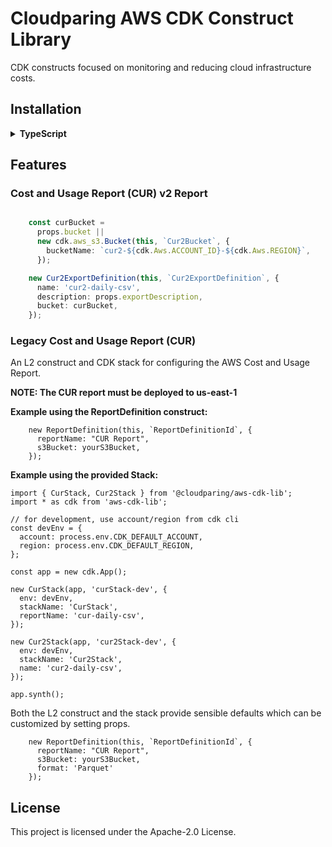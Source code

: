 # Cloudparing AWS CDK Construct Library

CDK constructs focused on monitoring and reducing cloud infrastructure costs.

## Installation

<details><summary><strong>TypeScript</strong></summary>

> https://www.npmjs.com/package/@cloudparing/aws-cdk-lib

In your `package.json`:

```json
{
  "dependencies": {
    "@cloudparing/aws-cdk-lib": "^0.0.0",

    // peer dependencies
    "aws-cdk-lib": "^2.65.0",
    "constructs": "^10.0.5"

    // ...your other dependencies...
  }
}
```
</details>

## Features

### Cost and Usage Report (CUR) v2 Report

```ts

    const curBucket =
      props.bucket ||
      new cdk.aws_s3.Bucket(this, `Cur2Bucket`, {
        bucketName: `cur2-${cdk.Aws.ACCOUNT_ID}-${cdk.Aws.REGION}`,
      });

    new Cur2ExportDefinition(this, `Cur2ExportDefinition`, {
      name: 'cur2-daily-csv',
      description: props.exportDescription,
      bucket: curBucket,
    });

```

### Legacy Cost and Usage Report (CUR)

An L2 construct and CDK stack for configuring the AWS Cost and Usage Report.

**NOTE: The CUR report must be deployed to us-east-1**

**Example using the ReportDefinition construct:**
```
    new ReportDefinition(this, `ReportDefinitionId`, {
      reportName: "CUR Report",
      s3Bucket: yourS3Bucket,
    });
```

**Example using the provided Stack:**
```
import { CurStack, Cur2Stack } from '@cloudparing/aws-cdk-lib';
import * as cdk from 'aws-cdk-lib';

// for development, use account/region from cdk cli
const devEnv = {
  account: process.env.CDK_DEFAULT_ACCOUNT,
  region: process.env.CDK_DEFAULT_REGION,
};

const app = new cdk.App();

new CurStack(app, 'curStack-dev', {
  env: devEnv,
  stackName: 'CurStack',
  reportName: 'cur-daily-csv',
});

new Cur2Stack(app, 'cur2Stack-dev', {
  env: devEnv,
  stackName: 'Cur2Stack',
  name: 'cur2-daily-csv',
});

app.synth();

```

Both the L2 construct and the stack provide sensible defaults which can be customized by setting props.

```
    new ReportDefinition(this, `ReportDefinitionId`, {
      reportName: "CUR Report",
      s3Bucket: yourS3Bucket,
      format: 'Parquet'
    });
```


## License

This project is licensed under the Apache-2.0 License.
